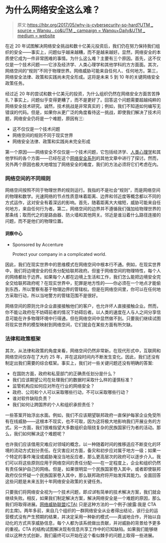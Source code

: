 # 为什么网络安全这么难？

> 原文:[https://hbr.org/2017/05/why-is-cybersecurity-so-hard?UTM _ source = Wanqu . co&UTM _ campaign = Wanqu+Daily&UTM _ medium = website](https://hbr.org/2017/05/why-is-cybersecurity-so-hard?utm_source=wanqu.co&utm_campaign=Wanqu+Daily&utm_medium=website)

 在近 20 年试图解决网络安全挑战和数十亿美元投资后，我们仍在努力保持我们组织的安全——事实上，问题似乎越来越糟，而不是越来越好。显然，网络安全的本质使它成为一件非常困难的事情。为什么这么难？主要有三个原因。首先，这不仅仅是一个技术问题——它涉及经济学、人类心理学和其他学科的方方面面。其次，网络空间的“规则”不同于物理世界。网络威胁可能来自任何人、任何地方。第三，网络安全法律、政策和实践尚未完全形成。这将是未来 5 到 10 年的关键网络安全政策任务。 

经过近 20 年的尝试和数十亿美元的投资，为什么组织仍然在网络安全方面苦苦挣扎？事实上，问题似乎变得更糟了，而不是更好了。回答这个问题需要超越纯粹的网络安全技术研究。诚然，技术挑战是非常真实的；例如，我们不知道如何编写无错误的代码。但是，如果你从更广泛的角度看待这一挑战，即使我们解决了技术问题，网络安全仍将是一个难题，原因有三:

*   这不仅仅是一个技术问题
*   网络空间的规则不同于现实世界
*   网络安全法律、政策和实践尚未完全形成

第一个原因——网络安全不仅仅是一个技术问题，它包括经济学、[人类心理学](/2017/05/why-were-so-hypocritical-about-online-privacy)和其他学科的各个方面——已经在这个[网络安全系列](/insight-center/getting-cybersecurity-right)的其他文章中进行了探讨。然而，另外两个原因也极大地增加了网络安全的难度，我们的方法必须将它们考虑在内。

### **网络空间的不同规则**

网络空间按照不同于物理世界的规则运行。我指的不是社会“规则”，而是网络空间的物理和数学。光速网络的节点性质意味着距离、边界和邻近度等概念都以不同的方式运作，这对安全有着深远的影响。首先，随着距离大大缩短，威胁可能来自任何地方，来自任何行为者。第二，网络空间的边界并不遵循我们强加给物理世界的那条线；取而代之的是路由器、防火墙和其他网关。邻近是谁沿着什么路径连接的问题，而不是他们的物理位置。

 #### 洞察中心

*   Sponsored by Accenture

    Protect your company in a complicated world.

     

因此，我们在现实世界中的思维模式在网络空间中根本行不通。例如，在现实世界中，我们将边境安全的任务分配给联邦政府。但鉴于网络空间的物理特性，每个人的网络都处于边界。如果每个人都在边境上生活和工作，我们怎么能把边境安全完全交给联邦政府呢？在现实世界中，犯罪是地方性的——你必须在一个地点才能偷到东西，所以警察有基于物理边界的管辖权。但是在网络空间里，你可以在任何地方采取行动，所以当地警方的管辖范围不是很好。

网络空间的原则允许企业直接接触他们的客户，也允许坏人直接接触企业。然而，你不能让政府在不妨碍前者的情况下妨碍后者。以人类的速度在人与人之间分享信息可能在许多物理环境中行得通，但在网络空间中显然做不到。只要我们继续试图将现实世界的模型映射到网络空间，它们就会在某些方面有所欠缺。

### **法律和政策框架**

其次，从法律和政策的角度来看，网络空间仍然非常新。在现代形式中，互联网和网络空间仅存在了大约 25 年，并在这段时间内不断发生变化。因此，我们还没有制定出我们需要的综合框架。事实上，我们对一些关键问题还没有明确的答案:

*   在国防方面，政府和私营部门的正确责任划分是什么？
*   我们应该期望公司在处理我们的数据时采取什么样的谨慎标准？
*   监管机构应如何应对所在行业的网络安全？
*   政府、公司和个人可以采取哪些行动，不可以采取哪些行动？
*   谁对软件缺陷负责？
*   我们如何让跨国界的个人和组织承担责任？

一些答案开始浮出水面。例如，我们不应该期望联邦政府一直保护每家企业免受所有在线威胁——这根本不现实，也不可取，因为这将极大地影响我们开展业务的方式。另一方面，我们很难指望大多数组织会阻挠复杂的民族国家行为者的活动。那么，我们如何解决这个难题呢？

也许我们应该借用灾难应对领域的概念，以一种随着时间的推移适应不断变化的环境的流动方式划分责任。在灾害应对方面，备灾和初步应对属于地方一级；如果一个特定的事件淹没或威胁淹没当地反应者，那么更高层次的政府可以逐步介入。我们可以将这些原则应用于网络空间的责任分配——在一定程度上，企业和组织仍然有责任保护自己的网络。但是，如果很明显一个民族国家卷入其中，或者即使联邦政府仅仅怀疑一个民族国家卷入其中，那么联邦政府将开始发挥其能力。全面回答这些问题是未来五到十年网络安全政策的关键任务。

只要我们将网络安全视为一个技术问题，即*应该*有简单的技术解决方案，我们就会继续失败。相反，如果我们制定解决方案，解决网络安全是一个难题的原因，那么我们将取得进展。[网络威胁联盟(CTA)](https://cyberthreatalliance.org/) 只是这种方法的一个例子(披露:我是 CTA 的主席)。两年多前，来自几个组织的一群网络安全从业者得出结论，该行业的运营模式没有产生预期的结果，并决定采用一种新的模式——真诚地合作，开始以自动化的方式共享威胁信息，每个人都为该系统做出贡献，并对威胁的背景给予更多的重视。CTA 的结构试图解决现有信息共享工作中的已知缺陷。如果我们能够继续以这种方式创新，我们最终可以开始在这个看似棘手的问题上取得一些进展。